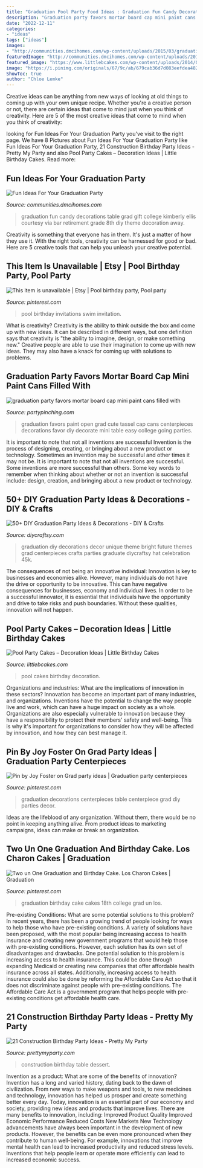 ```yaml
---
title: "Graduation Pool Party Food Ideas : Graduation Fun Candy Decorations Table Grad Gift College Kimberly Ellis Courtesy Via Bar Retirement Grade 8th Diy Theme Decoration Away"
description: "Graduation party favors mortar board cap mini paint cans filled with"
date: "2022-12-11"
categories:
- "ideas"
tags: ["ideas"]
images:
- "http://communities.dmcihomes.com/wp-content/uploads/2015/03/graduation-food-ideas.jpg"
featuredImage: "http://communities.dmcihomes.com/wp-content/uploads/2015/03/graduation-food-ideas.jpg"
featured_image: "https://www.littlebcakes.com/wp-content/uploads/2014/01/Pool-Party-Cakes-For-Kids.jpg"
image: "https://i.pinimg.com/originals/67/9c/ab/679cab36d7d083eefdea4821b127d6cf.jpg"
ShowToc: true
author: "Chloe Lemke"
---
```



Creative ideas can be anything from new ways of looking at old things to coming up with your own unique recipe. Whether you're a creative person or not, there are certain ideas that come to mind just when you think of creativity. Here are 5 of the most creative ideas that come to mind when you think of creativity: 

	

		
looking for Fun Ideas For Your Graduation Party you've visit to the right page. We have 8 Pictures about Fun Ideas For Your Graduation Party like Fun Ideas For Your Graduation Party, 21 Construction Birthday Party Ideas - Pretty My Party and also Pool Party Cakes – Decoration Ideas | Little Birthday Cakes. Read more:
		
    
## Fun Ideas For Your Graduation Party

<img loading=lazy src="http://communities.dmcihomes.com/wp-content/uploads/2015/03/graduation-food-ideas.jpg" onerror="this.onerror=null;this.src='https://tse2.mm.bing.net/th?id=OIP.UHToK7XT43exBI32VBc7rgHaJ3&amp;pid=15.1';" alt="Fun Ideas For Your Graduation Party">

_Source: communities.dmcihomes.com_

>graduation fun candy decorations table grad gift college kimberly ellis courtesy via bar retirement grade 8th diy theme decoration away. 

	

Creativity is something that everyone has in them. It's just a matter of how they use it. With the right tools, creativity can be harnessed for good or bad. Here are 5 creative tools that can help you unleash your creative potential.

    
## This Item Is Unavailable | Etsy | Pool Birthday Party, Pool Party

<img loading=lazy src="https://i.pinimg.com/originals/67/9c/ab/679cab36d7d083eefdea4821b127d6cf.jpg" onerror="this.onerror=null;this.src='https://tse1.mm.bing.net/th?id=OIP.SCOLgKZHBdjS6caqRao55wHaGu&amp;pid=15.1';" alt="This item is unavailable | Etsy | Pool birthday party, Pool party">

_Source: pinterest.com_

>pool birthday invitations swim invitation. 

	

What is creativity?
Creativity is the ability to think outside the box and come up with new ideas. It can be described in different ways, but one definition says that creativity is "the ability to imagine, design, or make something new." Creative people are able to use their imagination to come up with new ideas. They may also have a knack for coming up with solutions to problems.

    
## Graduation Party Favors Mortar Board Cap Mini Paint Cans Filled With

<img loading=lazy src="https://partypinching.com/wp-content/uploads/2016/11/cache_4098887304.png" onerror="this.onerror=null;this.src='https://tse3.mm.bing.net/th?id=OIP.u7jLjQ5tKBmwjR5qidElMQHaJ4&amp;pid=15.1';" alt="graduation party favors mortar board cap mini paint cans filled with">

_Source: partypinching.com_

>graduation favors paint open grad cute tassel cap cans centerpieces decorations favor diy decorate mini table easy college going parties. 

	

It is important to note that not all inventions are successful
Invention is the process of designing, creating, or bringing about a new product or technology. Sometimes an invention may be successful and other times it may not be. It is important to note that not all inventions are successful. 
Some inventions are more successful than others. Some key words to remember when thinking about whether or not an invention is successful include: design, creation, and bringing about a new product or technology.

    
## 50+ DIY Graduation Party Ideas &amp; Decorations - DIY &amp; Crafts

<img loading=lazy src="http://cdn.diycraftsy.com/wp-content/uploads/2017/02/DIY-Bright-Future-Graduation-Party-Decor-Theme.jpg" onerror="this.onerror=null;this.src='https://tse1.mm.bing.net/th?id=OIP.Y6G2kscXoLv3mbvUa-jrUAHaJ4&amp;pid=15.1';" alt="50+ DIY Graduation Party Ideas &amp; Decorations - DIY &amp; Crafts">

_Source: diycraftsy.com_

>graduation diy decorations decor unique theme bright future themes grad centerpieces crafts parties graduate diycraftsy hat celebration 45k. 

	

The consequences of not being an innovative individual:
Innovation is key to businesses and economies alike. However, many individuals do not have the drive or opportunity to be innovative. This can have negative consequences for businesses, economy and individual lives. In order to be a successful innovator, it is essential that individuals have the opportunity and drive to take risks and push boundaries. Without these qualities, innovation will not happen.

    
## Pool Party Cakes – Decoration Ideas | Little Birthday Cakes

<img loading=lazy src="https://www.littlebcakes.com/wp-content/uploads/2014/01/Pool-Party-Cakes-For-Kids.jpg" onerror="this.onerror=null;this.src='https://tse3.mm.bing.net/th?id=OIP.HKhGJ776QzDDrB1cdGVvkgHaFj&amp;pid=15.1';" alt="Pool Party Cakes – Decoration Ideas | Little Birthday Cakes">

_Source: littlebcakes.com_

>pool cakes birthday decoration. 

	

Organizations and industries: What are the implications of innovation in these sectors?
Innovation has become an important part of many industries, and organizations. Inventions have the potential to change the way people live and work, which can have a huge impact on society as a whole. Organizations are also especially vulnerable to innovation because they have a responsibility to protect their members' safety and well-being. This is why it's important for organizations to consider how they will be affected by innovation, and how they can best manage it.

    
## Pin By Joy Foster On Grad Party Ideas | Graduation Party Centerpieces

<img loading=lazy src="https://i.pinimg.com/736x/7f/db/74/7fdb74fb583b6acb25ce36476e1aab89--college-graduation-graduation-ideas.jpg" onerror="this.onerror=null;this.src='https://tse3.mm.bing.net/th?id=OIP.TQ2KTMeppnoM6KkoVCHjHwHaHa&amp;pid=15.1';" alt="Pin by Joy Foster on Grad party ideas | Graduation party centerpieces">

_Source: pinterest.com_

>graduation decorations centerpieces table centerpiece grad diy parties decor. 

	

Ideas are the lifeblood of any organization. Without them, there would be no point in keeping anything alive. From product ideas to marketing campaigns, ideas can make or break an organization.

    
## Two Un One Graduation And Birthday Cake. Los Charon Cakes | Graduation

<img loading=lazy src="https://i.pinimg.com/736x/03/25/c2/0325c2c20e7f73945c50d824f8598c2e.jpg" onerror="this.onerror=null;this.src='https://tse2.mm.bing.net/th?id=OIP.kVaNu5si7xnz_uIbzMXpPgHaI9&amp;pid=15.1';" alt="Two un One Graduation and Birthday Cake. Los Charon Cakes | Graduation">

_Source: pinterest.com_

>graduation birthday cake cakes 18th college grad un los. 

	

Pre-existing Conditions: What are some potential solutions to this problem?
In recent years, there has been a growing trend of people looking for ways to help those who have pre-existing conditions. A variety of solutions have been proposed, with the most popular being increasing access to health insurance and creating new government programs that would help those with pre-existing conditions. However, each solution has its own set of disadvantages and drawbacks. One potential solution to this problem is increasing access to health insurance. This could be done through expanding Medicaid or creating new companies that offer affordable health insurance across all states. Additionally, increasing access to health insurance could also be done by reforming the Affordable Care Act so that it does not discriminate against people with pre-existing conditions. The Affordable Care Act is a government program that helps people with pre-existing conditions get affordable health care.

    
## 21 Construction Birthday Party Ideas - Pretty My Party

<img loading=lazy src="https://www.prettymyparty.com/wp-content/uploads/2017/07/construction-party-ideas-dessert-table.jpg" onerror="this.onerror=null;this.src='https://tse1.mm.bing.net/th?id=OIP.FNiygM3jkBkMzPpRjGd0IgHaJ4&amp;pid=15.1';" alt="21 Construction Birthday Party Ideas - Pretty My Party">

_Source: prettymyparty.com_

>construction birthday table dessert. 

	

Invention as a product: What are some of the benefits of innovation?
Invention has a long and varied history, dating back to the dawn of civilization. From new ways to make weapons and tools, to new medicines and technology, innovation has helped us prosper and create something better every day. Today, innovation is an essential part of our economy and society, providing new ideas and products that improve lives. There are many benefits to innovation, including: 
Improved Product Quality 
Improved Economic Performance 
Reduced Costs 
New Markets 
New Technology advancements have always been important in the development of new products. However, the benefits can be even more pronounced when they contribute to human well-being. For example, innovations that improve mental health can lead to increased productivity and reduced stress levels. Inventions that help people learn or operate more efficiently can lead to increased economic success.

